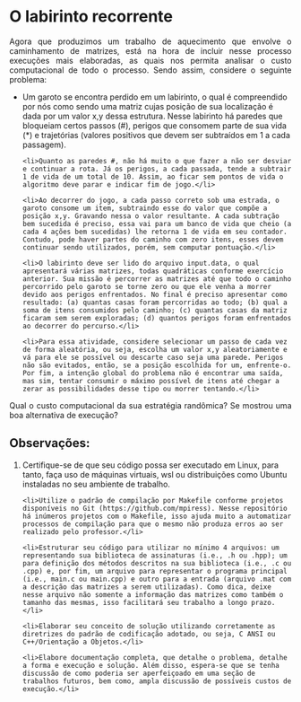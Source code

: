 <h1>O labirinto recorrente</h1>

<p align="justify">Agora que produzimos um trabalho de aquecimento que envolve o caminhamento de matrizes, está na hora de incluir nesse processo execuções mais elaboradas, as quais nos permita analisar o custo computacional de todo o processo. Sendo assim, considere o seguinte problema:</p>

<ul>
    <li>Um garoto se encontra perdido em um labirinto, o qual é compreendido por nós como sendo uma matriz cujas posição de sua localização é dada por um valor x,y dessa estrutura. Nesse labirinto há paredes que bloqueiam certos passos (#), perigos que consomem parte de sua vida (*) e trajetórias (valores positivos que devem ser subtraídos em 1 a cada passagem).</li>

    <li>Quanto as paredes #, não há muito o que fazer a não ser desviar e continuar a rota. Já os perigos, a cada passada, tende a subtrair 1 de vida de um total de 10. Assim, ao ficar sem pontos de vida o algoritmo deve parar e indicar fim de jogo.</li>

    <li>Ao decorrer do jogo, a cada passo correto sob uma estrada, o garoto consome um item, subtraindo esse do valor que compõe a posição x,y. Gravando nessa o valor resultante. A cada subtração bem sucedida é preciso, essa vai para um banco de vida que cheio (a cada 4 ações bem sucedidas) lhe retorna 1 de vida em seu contador. Contudo, pode haver partes do caminho com zero itens, esses devem continuar sendo utilizados, porém, sem computar pontuação.</li>

    <li>O labirinto deve ser lido do arquivo input.data, o qual apresentará várias matrizes, todas quadráticas conforme exercício anterior. Sua missão é percorrer as matrizes até que todo o caminho percorrido pelo garoto se torne zero ou que ele venha a morrer devido aos perigos enfrentados. No final é preciso apresentar como resultado: (a) quantas casas foram percorridas ao todo; (b) qual a soma de itens consumidos pelo caminho; (c) quantas casas da matriz ficaram sem serem exploradas; (d) quantos perigos foram enfrentados ao decorrer do percurso.</li>

    <li>Para essa atividade, considere selecionar um passo de cada vez de forma aleatória, ou seja, escolha um valor x,y aleatoriamente e vá para ele se possível ou descarte caso seja uma parede. Perigos não são evitados, então, se a posição escolhida for um, enfrente-o. Por fim, a intenção global do problema não é encontrar uma saída, mas sim, tentar consumir o máximo possível de itens até chegar a zerar as possibilidades desse tipo ou morrer tentando.</li>
</ul>
  
<p align="justify">Qual o custo computacional da sua estratégia randômica? Se mostrou uma boa alternativa de execução?</p>

<h2>Observações:</h2>

<ol>
    <li>Certifique-se de que seu código possa ser executado em Linux, para tanto, faça uso de máquinas virtuais, wsl ou distribuições como Ubuntu instaladas no seu ambiente de trabalho.</li>

    <li>Utilize o padrão de compilação por Makefile conforme projetos disponíveis no Git (https://github.com/mpiress). Nesse repositório há inúmeros projetos com o Makefile, isso ajuda muito a automatizar processos de compilação para que o mesmo não produza erros ao ser realizado pelo professor.</li>

    <li>Estruturar seu código para utilizar no mínimo 4 arquivos: um representando sua biblioteca de assinaturas (i.e., .h ou .hpp); um para definição dos métodos descritos na sua biblioteca (i.e., .c ou .cpp) e, por fim, um arquivo para representar o programa principal (i.e., main.c ou main.cpp) e outro para a entrada (arquivo .mat com a descrição das matrizes a serem utilizadas). Como dica, deixe nesse arquivo não somente a informação das matrizes como também o tamanho das mesmas, isso facilitará seu trabalho a longo prazo.</li>

    <li>Elaborar seu conceito de solução utilizando corretamente as diretrizes do padrão de codificação adotado, ou seja, C ANSI ou C++/Orientação a Objetos.</li>

    <li>Elabore documentação completa, que detalhe o problema, detalhe a forma e execução e solução. Além disso, espera-se que se tenha discussão de como poderia ser aperfeiçoado em uma seção de trabalhos futuros, bem como, ampla discussão de possíveis custos de execução.</li>
</ol>
